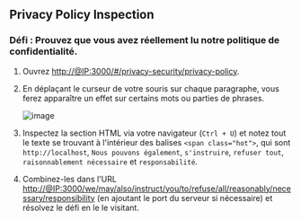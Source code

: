 ## Privacy Policy Inspection

### Défi : Prouvez que vous avez réellement lu notre politique de confidentialité.

1. Ouvrez <http://@IP:3000/#/privacy-security/privacy-policy>.
2. En déplaçant le curseur de votre souris sur chaque paragraphe, vous ferez apparaître un effet sur certains mots ou parties de phrases.
  
   ![image](https://user-images.githubusercontent.com/37535317/155036801-59194063-bf48-4a30-b5c2-1a5d7472e158.png)

3. Inspectez la section HTML via votre navigateur (`Ctrl + U`) et notez tout le texte se trouvant à l'intérieur des balises `<span
   class="hot">`, qui sont `http://localhost`, `Nous pouvons également`,
   `s'instruire`, `refuser tout`, `raisonnablement nécessaire` et
   `responsabilité`.
4. Combinez-les dans l'URL
   <http://@IP:3000/we/may/also/instruct/you/to/refuse/all/reasonably/necessary/responsibility>
   (en ajoutant le port du serveur si nécessaire) et résolvez le défi en le
   le visitant.

